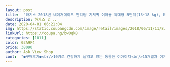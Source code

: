 ```yaml
---
layout: post 
title:  "하기스 2018년 네이처메이드 팬티형 기저귀 여아용 특대형 5단계(13~18 kg), 80매" 
description: 하기스 2 ..
date: 2020-04-01 06:21:04 
img: https://static.coupangcdn.com/image/retail/images/2018/06/11/11/8/eeb70052-971d-41e5-9c70-4ea0e8f2f521.jpg 
linkUrl: https://coupa.ng/bwOqkB 
categories: [1011] 
color: 03A9F4 
price: 38090 
author: Ask View Shop 
cont:  "●구매후기●<br/>10키로 건강하게 달리고 있는 통통한 여아이다<br/>15개월차 여자 아이에게 사용할려고 구입하였구요.<br/> 직접 돈 주고 구입한 후기를 구매하시는 분들께 조금이나마 도움을 드리고자 솔직한 구매 후기 남기도록 하겠습니다.<br/><br/>그런가보다하고 사용했는데 아기 궁디 발진나고<br/>그렇게 발진이 생기고 비판텐으로 발진으로 잠재우면서 버티다버티다 결국 다른 기저귀로 갈아보자 생각하고 네이처메이드를 구입하게 되었구요.<br/> 확실히 효과를 보이서 계속해서 네이처메이드를 구입하고 있습니다.<br/><br/>근데 이건 정상적인 포장에 온거보고 설마?설마.<br/>.<br/><br/>기저귀 키로수로 보면 너무 클꺼로 생각되나<br/>난리도 아니였음<br/>네이처메이드는 정말 질이 좋습니다.<br/> 다른 기저귀들과는 다르게 정말 부드럽고요.<br/> 대소변 받아내는 양도 많아서 언제든 안심하고 사용을하지요.<br/> 항상 사용하지만 발진 한번 없이 오랜시간 받아주니 믿고 사용하는 제품이지요.<br/><br/>년도에따라 가격변동 심하고 이벤에 따라도<br/>돈이 더들고 그돈이 그돈이다<br/>디자인도 귀여움<br/>때문에 한단계 크게 시킴<br/>마지막으로 팁하나 드리자면 필요할때 사면 비싸게 구입할수 밖에 없습니다.<br/> 할인할때 잘사면 400원대 초반에도 구입할수 있구요.<br/> 기저귀는 유통기한이 긴 제품이니만큼 미리미리 구입하기는걸 추천드려요.<br/><br/>무튼 요기서만 쭈욱~재구매~<br/>물론 계속해서 네이처메이드를 사용하는건 아닙니다.<br/> 네이처메이드는 가격이 장당 기본 500원 이상이기 때문에 가난한 살림에 평소에 사용하기는 힘듭니다.<br/> 그래서 아이가 발진이 많이 생기거나 대소변을 많이 받아야하는 밤에 주로 사용을하고요.<br/> 낮에는 보송보송으로 한시간에 한번씩 갈아줍니다.<br/><br/>발진나고 괜히 돈 쪼메 아낀다고 아기 고생시키고<br/>보도못한 빨간비닐?에 온거임?<br/>불편함없이 편해보임<br/>붙였다 떼였다해도 잘붙어있음<br/>소변줄 두줄이라 너무 편함<br/>신생아때부터 지금까지 하기스꺼 쓰고 있는데<br/>심한거 같고 이번에 바뀐 네이처가 우리아기한테<br/>싼듯해서 같은 네이처 이것저것 다 써봤는데<br/>아기도 편해보여서 좋아보임<br/>어차피 활동성 많은? 아니 이제 막 걸어다니는걸<br/>엄청 좋아라하는것도 있어서 밴드보다는 팬티가<br/>예전에 썼던 네이처에비해 기저귀 얇은편이라<br/>외출시에도 편함<br/>우리 아기 16개월 조금 지나 10키로 조금 안됨<br/>우리아기는 현재 그전보다 조금 커서 현재 17개월14일째<br/>원터치 매직팬티형이라 입고 갈아 입히기 편해서<br/>유독 배가 많이 나오는지라 다른곳보다 허리가 편해야하기<br/>이번년도꺼라 그런지 밴드보다 확실히 얇음<br/>전에 네이처로 같은 제품이라고 구매했는데<br/>제일 잘 맞는듯 하다<br/>착용하는게 낫다싶어 업해서 주문해봄<br/>통풍잘되는 편이고 뭉침없이 흡수력 잘됨<br/>팬티라 갈아입히기 편함<br/>편하니까 그런 이유도~<br/>평소에는 항상 보송보송 기저귀를 사용합니다.<br/> 신혼이라는 가난한 살림에 조금이라도 아끼고자 하는 마음에 출산하고 나서부터 보송보송을 계속 사용을 하였지요.<br/> 같은 브랜드이지만 가격이 저렴하고 장수가 많아서 계속 사용을 하였는데 지금까지 발진이란개 없다가 생기니 너무 당황스럽고 속상더라구요.<br/><br/>하지만 가격이 사악하답니다.<br/> 기본 500원 이상이구요.<br/> 할인할때 잘 사면 400원대에 구매할수 있지요.<br/> 그래도 우리아가 발진을 없애고 편안하게 밤을 지낼수 있게 해주어서 항상 구매하는 제품이고요.<br/> 발진이 많다거나 대소변량이 많은 아이들에게 추천해주고 싶은 제품입니다.<br/><br/>했는데 전혀 하나도 발진 없음<br/>허리밴드랑 허벅지 밴드가 넓어서 그런지<br/>허리부분도 확실히 밴드보다 편해보임<br/>허벅지랑 배랑 그래도 타이트 한거보단 여유있게<br/>활발하게 잘 걷고 잘 뛰고?하는 아기이고<br/>" 
---
```

